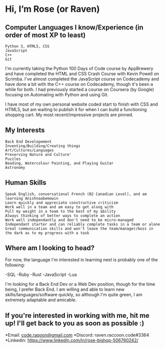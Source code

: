 # Hi, I’m Rose (or Raven)

## Computer Languages I know/Experience (in order of most XP to least)
```
Python 3, HTML5, CSS
JavaScript
C++
Git
```
I'm currently taking the Python 100 Days of Code course by AppBrewery and have completed the HTML and CSS Crash Course with Kevin Powell on Scrimba. I've almost completed the JavaScript course on Codecademy and have done a bit with the C++ course on Codecademy, though it's been a while for both. I had previously started a course on Coursera (by Google) focusing on Automating with Python and using Git. 

I have most of my own personal website coded start to finish with CSS and HTML5, but am waiting to publish it for when I can build a functioning shopping cart. My most recent/impressive projects are pinned.

## My Interests
```
Back End Developement
Inventing/Building/Creating things
Art/Cultures/Languages
Preserving Nature and Culture'
Puzzles
Beading, Watercolour Painting, and Playing Guitar
Astronomy
```

## Human Skills
```
Speak English, conversational French (B2 Canadian Level), and am learning Anishnaabemowin
Learn quickly and appreciate constructive criticism
Work well in a team and am easy to get along with
Pull my weight in a team to the best of my ability
Always thinking of better ways to complete an action
Work well independantly and don't need to be micro-managed
Independant starter and can reliably complete tasks in a team or alone 
Great communication skills and won't leave the team/manager/boss in the dark as to my progress with a task
```

## Where am I looking to head?

For now, the language I'm interested in learning next is probably one of the following:

-SQL
-Ruby
-Rust
-JavaScript
-Lua

I'm looking for a Back End Dev or a Web Dev position, though for the time being, I prefer Back End. I am willing and able to learn new skills/languages/software quickly, so although I'm quite green, I am extremely adaptable and amicable.

## If you're interested in working with me, hit me up! I'll get back to you as soon as possible :)

*Email: code.raqoon@gmail.com
*Discord: raven.raccoon.code#3364
*Linkedin: https://www.linkedin.com/in/rose-bishop-506760242/

<!---
BirdyBirdy97/BirdyBirdy97 is a ✨ special ✨ repository because its `README.md` (this file) appears on your GitHub profile.
You can click the Preview link to take a look at your changes.
--->
